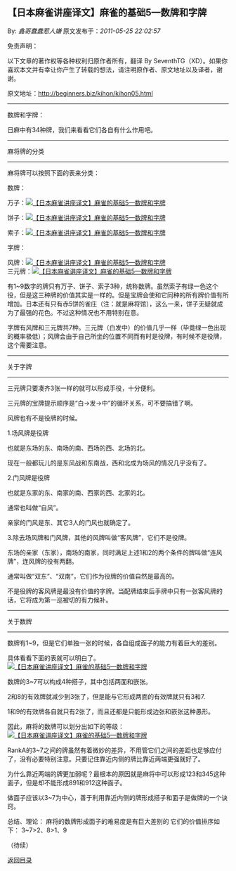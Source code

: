 ## 【日本麻雀讲座译文】麻雀的基础5—数牌和字牌

By: *鑫哥蠢蠢惹人嫌* 原文发布于：*2011-05-25 22:02:57*

免责声明：

以下文章的著作权等各种权利归原作者所有，翻译 By
SeventhTG（XD）。如果你喜欢本文并有幸让你产生了转载的想法，请注明原作者、原文地址以及译者，谢谢。

原文地址：http://beginners.biz/kihon/kihon05.html

------------------------------------------------------------------------------------

数牌和字牌：

日麻中有34种牌，我们来看看它们各自有什么作用吧。

------------------------------------------------------------------------------------

麻将牌的分类

------------------------------------------------------------------------------------

麻将牌可以按照下面的表来分类：

数牌：

万子：[![【日本麻雀讲座译文】麻雀的基础5&mdash;数牌和字牌](http://s2.sinaimg.cn/middle/7f78b76fga41a79ecbfa1&amp;690)](http://photo.blog.sina.com.cn/showpic.html#blogid=7f78b76f0100rp8n&url=http://s2.sinaimg.cn/orignal/7f78b76fga41a79ecbfa1)

饼子：[![【日本麻雀讲座译文】麻雀的基础5&mdash;数牌和字牌](http://s15.sinaimg.cn/middle/7f78b76fga41a7b10afce&amp;690)](http://photo.blog.sina.com.cn/showpic.html#blogid=7f78b76f0100rp8n&url=http://s15.sinaimg.cn/orignal/7f78b76fga41a7b10afce)

索子：[![【日本麻雀讲座译文】麻雀的基础5&mdash;数牌和字牌](http://s13.sinaimg.cn/middle/7f78b76fg76cf7312444c&amp;690)](http://photo.blog.sina.com.cn/showpic.html#blogid=7f78b76f0100rp8n&url=http://s13.sinaimg.cn/orignal/7f78b76fg76cf7312444c)

字牌：

风牌：[![【日本麻雀讲座译文】麻雀的基础5&mdash;数牌和字牌](http://s15.sinaimg.cn/middle/7f78b76fga41a838ce1ae&amp;690)](http://photo.blog.sina.com.cn/showpic.html#blogid=7f78b76f0100rp8n&url=http://s15.sinaimg.cn/orignal/7f78b76fga41a838ce1ae)    
三元牌：[![【日本麻雀讲座译文】麻雀的基础5&mdash;数牌和字牌](http://s3.sinaimg.cn/middle/7f78b76fga41a8512b942&amp;690)](http://photo.blog.sina.com.cn/showpic.html#blogid=7f78b76f0100rp8n&url=http://s3.sinaimg.cn/orignal/7f78b76fga41a8512b942)

有1~9数字的牌只有万子、饼子、索子3种，统称数牌。虽然索子有绿一色这个役，但是这三种牌的价值其实是一样的。但是宝牌会使和它同种的所有牌价值有所增加。日本还有只有赤5饼的雀庄（注：就是麻将馆），这么一来，饼子无疑就成为了最强的花色。不过这种情况也不用特别在意。

字牌有风牌和三元牌共7种。三元牌（白发中）的价值几乎一样（毕竟绿一色出现的概率极低）；风牌会由于自己所坐的位置不同而有时是役牌，有时候不是役牌，这个需要注意。

------------------------------------------------------------------------------------

关于字牌

------------------------------------------------------------------------------------

三元牌只要凑齐3张一样的就可以形成手役，十分便利。

三元牌的宝牌提示顺序是“白→发→中”的循环关系，可不要搞错了啊。

风牌也有不是役牌的时候。

1.场风牌是役牌

也就是东场的东、南场的南、西场的西、北场的北。

现在一般都玩儿的是东风战和东南战，西和北成为场风的情况几乎没有了。

2.门风牌是役牌

也就是东家的东、南家的南、西家的西、北家的北。

通常也叫做“自风”。

亲家的门风是东、其它3人的门风也就确定了。

3.除去场风牌和门风牌，其他的风牌叫做“客风牌”，它们不是役牌。

东场的亲家（东家），南场的南家，同时满足上述1和2的两个条件的牌叫做“连风牌”，连风牌的役有两翻。

通常叫做“双东”、“双南”，它们作为役牌的价值自然是最高的。

不是役牌的客风牌是最没有价值的字牌。当配牌结束后手牌中只有一张客风牌的话，它将成为第一巡被切的有力候补。

------------------------------------------------------------------------------------

关于数牌

------------------------------------------------------------------------------------

数牌有1~9，但是它们单独一张的时候，各自组成面子的能力有着巨大的差别。

具体看看下面的表就可以明白了。
[![【日本麻雀讲座译文】麻雀的基础5&mdash;数牌和字牌](http://s10.sinaimg.cn/middle/7f78b76fga41b14b1fc09&amp;690)](http://photo.blog.sina.com.cn/showpic.html#blogid=7f78b76f0100rp8n&url=http://s10.sinaimg.cn/orignal/7f78b76fga41b14b1fc09)

数牌的3~7可以构成4种搭子，其中包括两面和嵌张。

2和8的有效牌就减少到3张了，但是能与它形成两面的有效牌就只有3和7.

1和9的有效牌各自就只有2张了，而且还都是只能形成边张和嵌张这种愚形。

因此，麻将的数牌可以划分出如下的等级：
[![【日本麻雀讲座译文】麻雀的基础5&mdash;数牌和字牌](http://s10.sinaimg.cn/middle/7f78b76fga41b2605b949&amp;690)](http://photo.blog.sina.com.cn/showpic.html#blogid=7f78b76f0100rp8n&url=http://s10.sinaimg.cn/orignal/7f78b76fga41b2605b949)

RankA的3~7之间的牌虽然有着微妙的差异，不用管它们之间的差距也足够应付了，没有必要特别注意。只要记住靠近内侧的牌比靠近两端更强就好了。

为什么靠近两端的牌更加弱呢？最根本的原因就是麻将中可以形成123和345这种面子，但是却不能形成891和912这种面子。

做面子应该以3~7为中心，善于利用靠近内侧的牌形成搭子和面子是做牌的一个诀窍。

总结、理论：
麻将的数牌形成面子的难易度是有巨大差别的
它们的价值排序如下：
3~7>2、8>1、9

（待续）

[返回目录](index.html)
